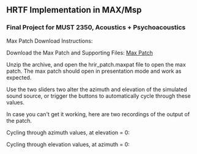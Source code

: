 ## HRTF Implementation in MAX/Msp
### Final Project for MUST 2350, Acoustics + Psychoacoustics


Max Patch Download Instructions:

Download the Max Patch and Supporting Files:
[Max Patch](./HRTF_Max_Patch.zip)

Unzip the archive, and open the hrir_patch.maxpat file to open the max patch.
The max patch should open in presentation mode and work as expected. 

Use the two sliders two alter the azimuth and elevation of the simulated sound source, or trigger the buttons to automatically cycle through these values.

In case you can't get it working, here are two recordings of the output of the patch.

Cycling through azimuth values, at elevation = 0:

Cycling through elevation values, at azimuth = 0:
